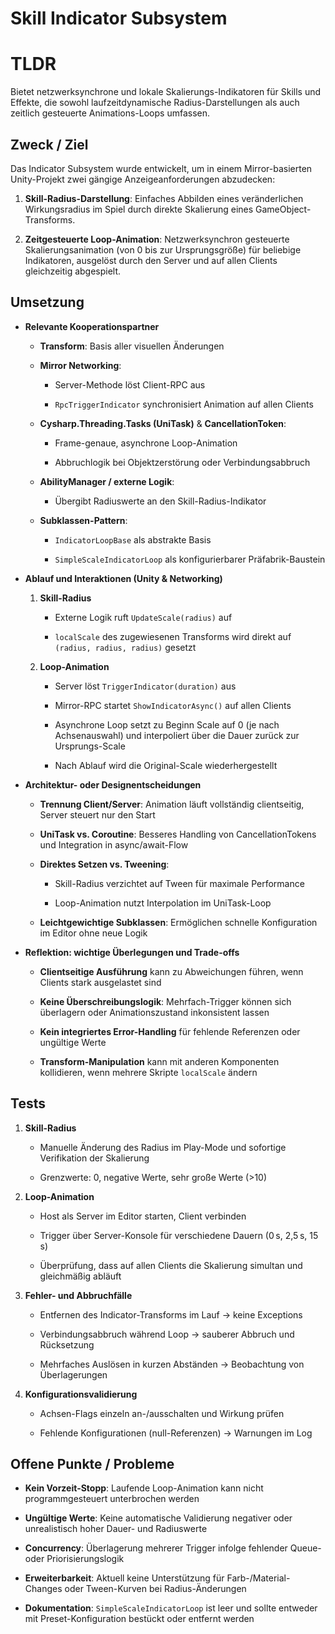 # Skill Indicator Subsystem

# TLDR

Bietet netzwerksynchrone und lokale Skalierungs-Indikatoren für Skills und Effekte, die sowohl laufzeitdynamische Radius-Darstellungen als auch zeitlich gesteuerte Animations-Loops umfassen.

## Zweck / Ziel

Das Indicator Subsystem wurde entwickelt, um in einem Mirror-basierten Unity-Projekt zwei gängige Anzeigeanforderungen abzudecken:

1. **Skill-Radius-Darstellung**: Einfaches Abbilden eines veränderlichen Wirkungsradius im Spiel durch direkte Skalierung eines GameObject-Transforms.
    
2. **Zeitgesteuerte Loop-Animation**: Netzwerksynchron gesteuerte Skalierungsanimation (von 0 bis zur Ursprungsgröße) für beliebige Indikatoren, ausgelöst durch den Server und auf allen Clients gleichzeitig abgespielt.
    

## Umsetzung

- **Relevante Kooperationspartner**
    
    - **Transform**: Basis aller visuellen Änderungen
        
    - **Mirror Networking**:
        
        - Server-Methode löst Client-RPC aus
            
        - `RpcTriggerIndicator` synchronisiert Animation auf allen Clients
            
    - **Cysharp.Threading.Tasks (UniTask)** & **CancellationToken**:
        
        - Frame-genaue, asynchrone Loop-Animation
            
        - Abbruchlogik bei Objektzerstörung oder Verbindungsabbruch
            
    - **AbilityManager / externe Logik**:
        
        - Übergibt Radiuswerte an den Skill-Radius-Indikator
            
    - **Subklassen-Pattern**:
        
        - `IndicatorLoopBase` als abstrakte Basis
            
        - `SimpleScaleIndicatorLoop` als konfigurierbarer Präfabrik-Baustein
            
- **Ablauf und Interaktionen (Unity & Networking)**
    
    1. **Skill-Radius**
        
        - Externe Logik ruft `UpdateScale(radius)` auf
            
        - `localScale` des zugewiesenen Transforms wird direkt auf `(radius, radius, radius)` gesetzt
            
    2. **Loop-Animation**
        
        - Server löst `TriggerIndicator(duration)` aus
            
        - Mirror-RPC startet `ShowIndicatorAsync()` auf allen Clients
            
        - Asynchrone Loop setzt zu Beginn Scale auf 0 (je nach Achsenauswahl) und interpoliert über die Dauer zurück zur Ursprungs-Scale
            
        - Nach Ablauf wird die Original-Scale wiederhergestellt
            
- **Architektur- oder Designentscheidungen**
    
    - **Trennung Client/Server**: Animation läuft vollständig clientseitig, Server steuert nur den Start
        
    - **UniTask vs. Coroutine**: Besseres Handling von CancellationTokens und Integration in async/await-Flow
        
    - **Direktes Setzen vs. Tweening**:
        
        - Skill-Radius verzichtet auf Tween für maximale Performance
            
        - Loop-Animation nutzt Interpolation im UniTask-Loop
            
    - **Leichtgewichtige Subklassen**: Ermöglichen schnelle Konfiguration im Editor ohne neue Logik
        
- **Reflektion: wichtige Überlegungen und Trade-offs**
    
    - **Clientseitige Ausführung** kann zu Abweichungen führen, wenn Clients stark ausgelastet sind
        
    - **Keine Überschreibungslogik**: Mehrfach-Trigger können sich überlagern oder Animationszustand inkonsistent lassen
        
    - **Kein integriertes Error-Handling** für fehlende Referenzen oder ungültige Werte
        
    - **Transform-Manipulation** kann mit anderen Komponenten kollidieren, wenn mehrere Skripte `localScale` ändern
        


## Tests

1. **Skill-Radius**
    
    - Manuelle Änderung des Radius im Play-Mode und sofortige Verifikation der Skalierung
        
    - Grenzwerte: 0, negative Werte, sehr große Werte (>10)
        
2. **Loop-Animation**
    
    - Host als Server im Editor starten, Client verbinden
        
    - Trigger über Server-Konsole für verschiedene Dauern (0 s, 2,5 s, 15 s)
        
    - Überprüfung, dass auf allen Clients die Skalierung simultan und gleichmäßig abläuft
        
3. **Fehler- und Abbruchfälle**
    
    - Entfernen des Indicator-Transforms im Lauf → keine Exceptions
        
    - Verbindungsabbruch während Loop → sauberer Abbruch und Rücksetzung
        
    - Mehrfaches Auslösen in kurzen Abständen → Beobachtung von Überlagerungen
        
4. **Konfigurationsvalidierung**
    
    - Achsen-Flags einzeln an-/ausschalten und Wirkung prüfen
        
    - Fehlende Konfigurationen (null-Referenzen) → Warnungen im Log
        

## Offene Punkte / Probleme

- **Kein Vorzeit-Stopp**: Laufende Loop-Animation kann nicht programmgesteuert unterbrochen werden
    
- **Ungültige Werte**: Keine automatische Validierung negativer oder unrealistisch hoher Dauer- und Radiuswerte
    
- **Concurrency**: Überlagerung mehrerer Trigger infolge fehlender Queue- oder Priorisierungslogik
    
- **Erweiterbarkeit**: Aktuell keine Unterstützung für Farb-/Material-Changes oder Tween-Kurven bei Radius-Änderungen
    
- **Dokumentation**: `SimpleScaleIndicatorLoop` ist leer und sollte entweder mit Preset-Konfiguration bestückt oder entfernt werden